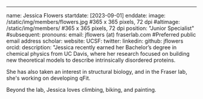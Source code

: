 ---
name: Jessica Flowers
startdate: [2023-09-01]
enddate: 
image: /static/img/members/flowers.jpg #365 x 365 pixels, 72 dpi
#altimage: /static/img/members/ #365 x 365 pixels, 72 dpi
position: "Junior Specialist"
#subsequent: 
pronouns: 
email:  jflowers (at) fraserlab.com #Preferred public email address
scholar:
website:
UCSF:
twitter: 
linkedin: 
github: jflowers
orcid:
description: "Jessica recently earned her Bachelor’s degree in chemical physics from UC Davis, where her research focused on building new theoretical models to describe intrinsically disordered proteins. 

She has also taken an interest in structural biology, and in the Fraser lab, she's working on developing qFit. 

Beyond the lab, Jessica loves climbing, biking, and painting.
